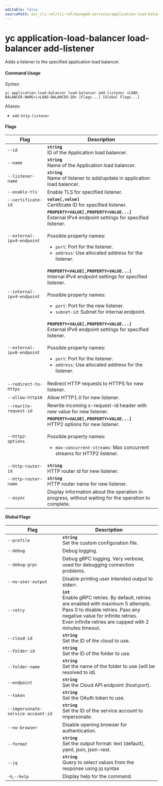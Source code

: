 ```yaml
---
editable: false
sourcePath: en/_cli-ref/cli-ref/managed-services/application-load-balancer/load-balancer/add-listener.md
---
```


# yc application-load-balancer load-balancer add-listener

Adds a listener to the specified application load balancer.

#### Command Usage

Syntax: 

`yc application-load-balancer load-balancer add-listener <LOAD-BALANCER-NAME>|<LOAD-BALANCER-ID> [Flags...] [Global Flags...]`

Aliases: 

- `add-http-listener`

#### Flags

| Flag | Description |
|----|----|
|`--id`|<b>`string`</b><br/>ID of the Application load balancer.|
|`--name`|<b>`string`</b><br/>Name of the Application load balancer.|
|`--listener-name`|<b>`string`</b><br/>Name of listener to add/update in application load balancer.|
|`--enable-tls`|Enable TLS for specified listener.|
|`--certificate-id`|<b>`value[,value]`</b><br/>Certificate ID for specified listener.|
|`--external-ipv4-endpoint`|<b>`PROPERTY=VALUE[,PROPERTY=VALUE...]`</b><br/>External IPv4 endpoint settings for specified listener.<br/><br/>Possible property names:<br/><ul> <li><code>port</code>:     Port for the listener.</li> <li><code>address</code>:     Use allocated address for the listener.</li> </ul>|
|`--internal-ipv4-endpoint`|<b>`PROPERTY=VALUE[,PROPERTY=VALUE...]`</b><br/>Internal IPv4 endpoint settings for specified listener.<br/><br/>Possible property names:<br/><ul> <li><code>port</code>:     Port for the new listener.</li> <li><code>subnet-id</code>:     Subnet for internal endpoint.</li> </ul>|
|`--external-ipv6-endpoint`|<b>`PROPERTY=VALUE[,PROPERTY=VALUE...]`</b><br/>External IPv6 endpoint settings for specified listener.<br/><br/>Possible property names:<br/><ul> <li><code>port</code>:     Port for the listener.</li> <li><code>address</code>:     Use allocated address for the listener.</li> </ul>|
|`--redirect-to-https`|Redirect HTTP requests to HTTPS for new listener.|
|`--allow-http10`|Allow HTTP1.0 for new listener.|
|`--rewrite-request-id`|Rewrite incoming x-request-id header with new value for new listener.|
|`--http2-options`|<b>`PROPERTY=VALUE[,PROPERTY=VALUE...]`</b><br/>HTTP2 options for new listener.<br/><br/>Possible property names:<br/><ul> <li><code>max-concurrent-streams</code>:     Max concurrent streams for HTTP2 listener.</li> </ul>|
|`--http-router-id`|<b>`string`</b><br/>HTTP router id for new listener.|
|`--http-router-name`|<b>`string`</b><br/>HTTP router name for new listener.|
|`--async`|Display information about the operation in progress, without waiting for the operation to complete.|

#### Global Flags

| Flag | Description |
|----|----|
|`--profile`|<b>`string`</b><br/>Set the custom configuration file.|
|`--debug`|Debug logging.|
|`--debug-grpc`|Debug gRPC logging. Very verbose, used for debugging connection problems.|
|`--no-user-output`|Disable printing user intended output to stderr.|
|`--retry`|<b>`int`</b><br/>Enable gRPC retries. By default, retries are enabled with maximum 5 attempts.<br/>Pass 0 to disable retries. Pass any negative value for infinite retries.<br/>Even infinite retries are capped with 2 minutes timeout.|
|`--cloud-id`|<b>`string`</b><br/>Set the ID of the cloud to use.|
|`--folder-id`|<b>`string`</b><br/>Set the ID of the folder to use.|
|`--folder-name`|<b>`string`</b><br/>Set the name of the folder to use (will be resolved to id).|
|`--endpoint`|<b>`string`</b><br/>Set the Cloud API endpoint (host:port).|
|`--token`|<b>`string`</b><br/>Set the OAuth token to use.|
|`--impersonate-service-account-id`|<b>`string`</b><br/>Set the ID of the service account to impersonate.|
|`--no-browser`|Disable opening browser for authentication.|
|`--format`|<b>`string`</b><br/>Set the output format: text (default), yaml, json, json-rest.|
|`--jq`|<b>`string`</b><br/>Query to select values from the response using jq syntax|
|`-h`,`--help`|Display help for the command.|
